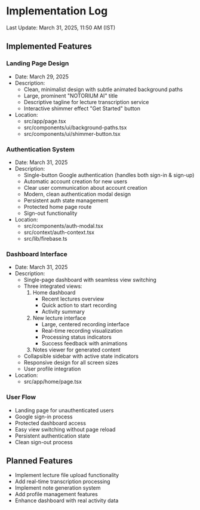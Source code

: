 # Implementation Log

Last Update: March 31, 2025, 11:50 AM (IST)

## Implemented Features

### Landing Page Design
- Date: March 29, 2025
- Description: 
  - Clean, minimalist design with subtle animated background paths
  - Large, prominent "NOTORIUM AI" title
  - Descriptive tagline for lecture transcription service
  - Interactive shimmer effect "Get Started" button
- Location: 
  - src/app/page.tsx
  - src/components/ui/background-paths.tsx
  - src/components/ui/shimmer-button.tsx

### Authentication System
- Date: March 31, 2025
- Description:
  - Single-button Google authentication (handles both sign-in & sign-up)
  - Automatic account creation for new users
  - Clear user communication about account creation
  - Modern, clean authentication modal design
  - Persistent auth state management
  - Protected home page route
  - Sign-out functionality
- Location:
  - src/components/auth-modal.tsx
  - src/context/auth-context.tsx
  - src/lib/firebase.ts

### Dashboard Interface
- Date: March 31, 2025
- Description:
  - Single-page dashboard with seamless view switching
  - Three integrated views:
    1. Home dashboard
       - Recent lectures overview
       - Quick action to start recording
       - Activity summary
    2. New lecture interface
       - Large, centered recording interface
       - Real-time recording visualization
       - Processing status indicators
       - Success feedback with animations
    3. Notes viewer for generated content
  - Collapsible sidebar with active state indicators
  - Responsive design for all screen sizes
  - User profile integration
- Location:
  - src/app/home/page.tsx

### User Flow
- Landing page for unauthenticated users
- Google sign-in process
- Protected dashboard access
- Easy view switching without page reload
- Persistent authentication state
- Clean sign-out process

## Planned Features
- Implement lecture file upload functionality
- Add real-time transcription processing
- Implement note generation system
- Add profile management features
- Enhance dashboard with real activity data
